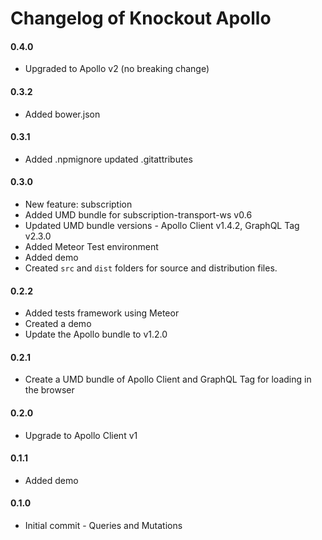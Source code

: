 # Changelog of Knockout Apollo

#### 0.4.0
 * Upgraded to Apollo v2 (no breaking change)
#### 0.3.2
 * Added bower.json
#### 0.3.1
 * Added .npmignore updated .gitattributes
#### 0.3.0
 * New feature: subscription
 * Added UMD bundle for subscription-transport-ws v0.6
 * Updated UMD bundle versions - Apollo Client v1.4.2, GraphQL Tag v2.3.0
 * Added Meteor Test environment
 * Added demo
 * Created `src` and `dist` folders for source and distribution files.
#### 0.2.2
 * Added tests framework using Meteor
 * Created a demo
 * Update the Apollo bundle to v1.2.0
#### 0.2.1
 * Create a UMD bundle of Apollo Client and GraphQL Tag for loading in the browser
#### 0.2.0
 * Upgrade to Apollo Client v1
#### 0.1.1
 * Added demo
#### 0.1.0
 * Initial commit - Queries and Mutations
